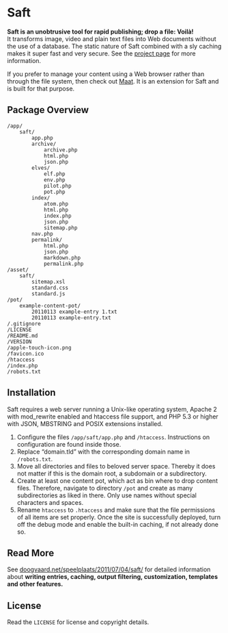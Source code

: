 Saft
====

**Saft is an unobtrusive tool for rapid publishing; drop a file: Voilà!**  
It transforms image, video and plain text files into Web documents without the use of a database. The static nature of Saft combined with a sly caching makes it super fast and very secure. See the [project page](http://doogvaard.net/speelplaats/2011/07/04/saft/) for more information.

If you prefer to manage your content using a Web browser rather than through the file system, then check out [Maat](https://github.com/bingobongo/maat). It is an extension for Saft and is built for that purpose.


Package Overview
----------------

	/app/
		saft/
			app.php
			archive/
				archive.php
				html.php
				json.php
			elves/
				elf.php
				env.php
				pilot.php
				pot.php
			index/
				atom.php
				html.php
				index.php
				json.php
				sitemap.php
			nav.php
			permalink/
				html.php
				json.php
				markdown.php
				permalink.php
	/asset/
		saft/
			sitemap.xsl
			standard.css
			standard.js
	/pot/
		example-content-pot/
			20110113 example-entry 1.txt
			20110113 example-entry.txt
	/.gitignore
	/LICENSE
	/README.md
	/VERSION
	/apple-touch-icon.png
	/favicon.ico
	/htaccess
	/index.php
	/robots.txt


Installation
------------

Saft requires a web server running a Unix-like operating system, Apache 2 with mod_rewrite enabled and htaccess file support, and PHP 5.3 or higher with JSON, MBSTRING and POSIX extensions installed.

1. Configure the files `/app/saft/app.php` and `/htaccess`. Instructions on configuration are found inside those.
2. Replace “domain.tld” with the corresponding domain name in `/robots.txt`.
3. Move all directories and files to beloved server space. Thereby it does not matter if this is the domain root, a subdomain or a subdirectory.
4. Create at least one content pot, which act as bin where to drop content files. Therefore, navigate to directory `/pot` and create as many subdirectories as liked in there. Only use names without special characters and spaces.
5. Rename `htaccess` to `.htaccess` and make sure that the file permissions of all items are set properly. Once the site is successfully deployed, turn off the debug mode and enable the built-in caching, if not already done so.


Read More
---------

See [doogvaard.net/speelplaats/2011/07/04/saft/](http://doogvaard.net/speelplaats/2011/07/04/saft/) for detailed information about **writing entries, caching, output filtering, customization, templates and other features.**


License
-------

Read the `LICENSE` for license and copyright details.
